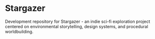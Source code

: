 # Stargazer
Development repository for Stargazer - an indie sci-fi exploration project centered on environmental storytelling, design systems, and procedural worldbuilding.
